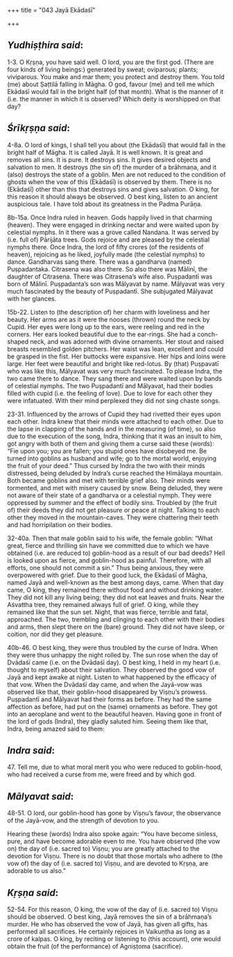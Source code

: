 +++
title = "043 Jayā Ekādaśī"

+++
 

## *Yudhiṣṭhira said*:

1-3. O Kṛṣṇa, you have said well. O lord, you are the first god. (There are four kinds of living beings:) generated by sweat; oviparous; plants; viviparous. You make and mar them; you protect and destroy them. You told (me) about Ṣaṭtilā falling in Māgha. O god, favour (me) and tell me which Ekādaśī would fall in the bright half (of that month). What is the manner of it (i.e. the manner in which it is observed? Which deity is worshipped on that day?

## *Śrīkṛṣṇa said*:

4-8a. O lord of kings, I shall tell you about (the Ekādaśī) that would fall in the bright half of Māgha. It is called Jayā. It is well known. It is great and removes all sins. It is pure. It destroys sins. It gives desired objects and salvation to men. It destroys (the sin of) the murder of a brāhmaṇa, and it (also) destroys the state of a goblin. Men are not reduced to the condition of ghosts when the vow of this (Ekādaśī) is observed by them. There is no (Ekādaśī) other than this that destroys sins and gives salvation. O king, for this reason it should always be observed. O best king, listen to an ancient auspicious tale. I have told about its greatness in the Padma Purāṇa.

8b-15a. Once Indra ruled in heaven. Gods happily lived in that charming (heaven). They were engaged in drinking nectar and were waited upon by celestial nymphs. In it there was a grove called Nandana. It was served by (i.e. full of) Pārijāta trees. Gods rejoice and are pleased by the celestial nymphs there. Once Indra, the lord of fifty crores (of the residents of heaven), rejoicing as he liked, joyfully made (the celestial nymphs) to dance. Gandharvas sang there. There was a gandharva (named) Puṣpadantaka. Citrasena was also there. So also there was Mālinī, the daughter of Citrasena. There was Citrasena’s wife also. Puṣpadantī was born of Mālinī. Puṣpadanta’s son was Mālyavat by name. Mālyavat was very much fascinated by the beauty of Puṣpadantī. She subjugated Mālyavat with her glances.

15b-22. Listen to (the description of) her charm with loveliness and her beauty. Her arms are as it were the nooses (thrown) round the neck by Cupid. Her eyes were long up to the ears, were reeling and red in the corners. Her ears looked beautiful due to the ear-rings. She had a conch-shaped neck, and was adorned with divine ornaments. Her stout and raised breasts resembled golden pitchers. Her waist was lean, excellent and could be grasped in the fist. Her buttocks were expansive. Her hips and loins were large. Her feet were beautiful and bright like red-lotus. By (that) Puṣpavatī who was like this, Mālyavat was very much fascinated. To please Indra, the two came there to dance. They sang there and were waited upon by bands of celestial nymphs. The two Puṣpadantī and Mālyavat, had their bodies filled with cupid (i.e. the feeling of love). Due to love for each other they were infatuated. With their mind perplexed they did not sing chaste songs.

23-31. Influenced by the arrows of Cupid they had rivetted their eyes upon each other. Indra knew that their minds were attached to each other. Due to the lapse in clapping of the hands and in the measuring (of time), so also due to the execution of the song, Indra, thinking that it was an insult to him, got angry with both of them and giving them a curse said these (words): “Fie upon you; you are fallen; you stupid ones have disobeyed me. Be turned into goblins as husband and wife; go to the mortal world, enjoying the fruit of your deed.” Thus cursed by Indra the two with their minds distressed, being deluded by Indra’s curse reached the Himālaya mountain. Both became goblins and met with terrible grief also. Their minds were tormented, and met with misery caused by snow. Being deluded, they were not aware of their state of a gandharva or a celestial nymph. They were oppressed by summer and the effect of bodily sins. Troubled by (the fruit of) their deeds they did not get pleasure or peace at night. Talking to each other they moved in the mountain-caves. They were chattering their teeth and had horripilation on their bodies.

32-40a. Then that male goblin said to his wife, the female goblin: “What great, fierce and thrilling sin have we committed due to which we have obtained (i.e. are reduced to) goblin-hood as a result of our bad deeds? Hell is looked upon as fierce, and goblin-hood as painful. Therefore, with all efforts, one should not commit a sin.” Thus being anxious, they were overpowered with grief. Due to their good luck, the Ekādaśī of Māgha, named Jayā and well-known as the best among days, came. When that day came, O king, they remained there without food and without drinking water. They did not kill any living being; they did not eat leaves and fruits. Near the Aśvattha tree, they remained always full of grief. O king, while they remained like that the sun set. Night, that was fierce, terrible and fatal, approached. The two, trembling and clinging to each other with their bodies and arms, then slept there on the (bare) ground. They did not have sleep, or coition, nor did they get pleasure.

40b-46. O best king, they were thus troubled by the curse of Indra. When they were thus unhappy the night rolled by. The sun rose when the day of Dvādaśī came (i.e. on the Dvādaśī day). O best king, I held in my heart (i.e. thought to myself) about their salvation. They observed the good vow of Jayā and kept awake at night. Listen to what happened by the efficacy of that vow. When the Dvādaśī day came, and when the Jayā-vow was observed like that, their goblin-hood disappeared by Viṣṇu’s prowess. Puṣpadantī and Mālyavat had their forms as before. They had the same affection as before, had put on the (same) ornaments as before. They got into an aeroplane and went to the beautiful heaven. Having gone in front of the lord of gods (Indra), they gladly saluted him. Seeing them like that, Indra, being amazed said to them:

## *Indra said*:

47\. Tell me, due to what moral merit you who were reduced to goblin-hood, who had received a curse from me, were freed and by which god.

## *Mālyavat said*:

48-51. O lord, our goblin-hood has gone by Viṣṇu’s favour, the observance of the Jayā-vow, and the strength of devotion to you.

Hearing these (words) Indra also spoke again: “You have become sinless, pure, and have become adorable even to me. You have observed (the vow on) the day of (i.e. sacred to) Viṣṇu; you are greatly attached to the devotion for Viṣṇu. There is no doubt that those mortals who adhere to (the vow of) the day of (i.e. sacred to) Viṣṇu, and are devoted to Kṛṣṇa, are adorable to us also.”

## *Kṛṣṇa said*:

52-54. For this reason, O king, the vow of the day of (i.e. sacred to) Viṣṇu should be observed. O best king, Jayā removes the sin of a brāhmaṇa’s murder. He who has observed the vow of Jayā, has given all gifts, has performed all sacrifices. He certainly rejoices in Vaikuṇṭha as long as a crore of kalpas. O king, by reciting or listening to (this account), one would obtain the fruit (of the performance) of Agniṣṭoma (sacrifice).


